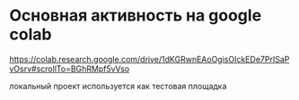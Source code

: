 # Основная активность на google colab
https://colab.research.google.com/drive/1dKGRwnEAoOgisOIckEDe7PrISaPvOsrv#scrollTo=BGhRMpf5vVso

локальный проект используется как тестовая площадка


